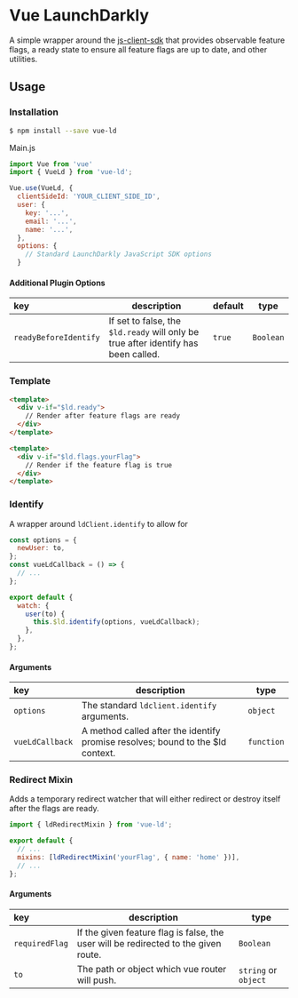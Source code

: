 # Vue LaunchDarkly

A simple wrapper around the [js-client-sdk](https://github.com/launchdarkly/js-client-sdk) that provides observable feature flags, a ready state to ensure all feature flags are up to date, and other utilities.

## Usage

### Installation

```bash
$ npm install --save vue-ld
```

Main.js

```javascript
import Vue from 'vue'
import { VueLd } from 'vue-ld';

Vue.use(VueLd, {
  clientSideId: 'YOUR_CLIENT_SIDE_ID',
  user: {
    key: '...',
    email: '...',
    name: '...',
  },
  options: {
    // Standard LaunchDarkly JavaScript SDK options
  }
```

#### Additional Plugin Options

| key                   | description                                                                        | default | type      |
| :-------------------- | ---------------------------------------------------------------------------------- | ------- | --------- |
| `readyBeforeIdentify` | If set to false, the `$ld.ready` will only be true after identify has been called. | `true`  | `Boolean` |

### Template

```html
<template>
  <div v-if="$ld.ready">
    // Render after feature flags are ready
  </div>
</template>
```

```html
<template>
  <div v-if="$ld.flags.yourFlag">
    // Render if the feature flag is true
  </div>
</template>
```

### Identify

A wrapper around `ldClient.identify` to allow for

```javascript
const options = {
  newUser: to,
};
const vueLdCallback = () => {
  // ...
};

export default {
  watch: {
    user(to) {
      this.$ld.identify(options, vueLdCallback);
    },
  },
};
```

#### Arguments

| key             | description                                                                     | type       |
| :-------------- | ------------------------------------------------------------------------------- | ---------- |
| `options`       | The standard `ldclient.identify` arguments.                                     | `object`   |
| `vueLdCallback` | A method called after the identify promise resolves; bound to the \$ld context. | `function` |

### Redirect Mixin

Adds a temporary redirect watcher that will either redirect or destroy itself after the flags are ready.

```javascript
import { ldRedirectMixin } from 'vue-ld';

export default {
  // ...
  mixins: [ldRedirectMixin('yourFlag', { name: 'home' })],
  // ...
};
```

#### Arguments

| key            | description                                                                         | type                 |
| :------------- | ----------------------------------------------------------------------------------- | -------------------- |
| `requiredFlag` | If the given feature flag is false, the user will be redirected to the given route. | `Boolean`            |
| `to`           | The path or object which vue router will push.                                      | `string` or `object` |
